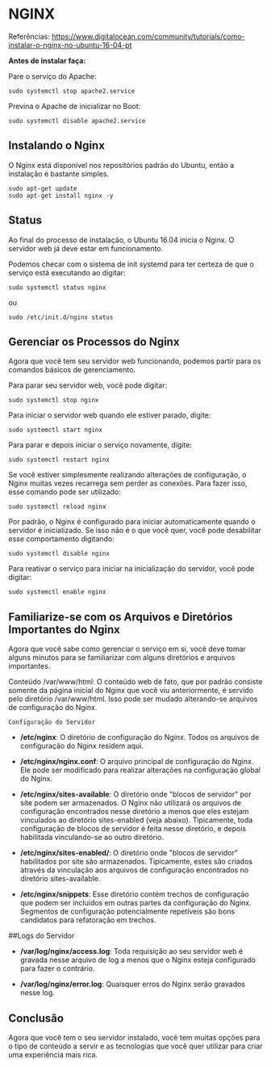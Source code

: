 


# NGINX

Referências:
https://www.digitalocean.com/community/tutorials/como-instalar-o-nginx-no-ubuntu-16-04-pt


**Antes de instalar faça:**

Pare o serviço do Apache:

```
sudo systemctl stop apache2.service
```

Previna o Apache de inicializar no Boot:

```
sudo systemctl disable apache2.service
```


## Instalando o Nginx
O Nginx está disponível nos repositórios padrão do Ubuntu, então a instalação é bastante simples.

```
sudo apt-get update
sudo apt-get install nginx -y
```

## Status
Ao final do processo de instalação, o Ubuntu 16.04 inicia o Nginx. O servidor web já deve estar em funcionamento.

Podemos checar com o sistema de init systemd para ter certeza de que o serviço está executando ao digitar:

```
sudo systemctl status nginx
```

ou 

```
sudo /etc/init.d/nginx status
```

## Gerenciar os Processos do Nginx

Agora que você tem seu servidor web funcionando, podemos partir para os comandos básicos de gerenciamento.

Para parar seu servidor web, você pode digitar:

```
sudo systemctl stop nginx
```

Para iniciar o servidor web quando ele estiver parado, digite:

```
sudo systemctl start nginx
```

Para parar e depois iniciar o serviço novamente, digite:

```
sudo systemctl restart nginx
```

Se você estiver simplesmente realizando alterações de configuração, o Nginx muitas vezes recarrega sem perder as conexões. Para fazer isso, esse comando pode ser utilizado:

```
sudo systemctl reload nginx
```

Por padrão, o Nginx é configurado para iniciar automaticamente quando o servidor é inicializado. Se isso não é o que você quer, você pode desabilitar esse comportamento digitando:

```
sudo systemctl disable nginx
```

Para reativar o serviço para iniciar na inicialização do servidor, você pode digitar:

```
sudo systemctl enable nginx
```


## Familiarize-se com os Arquivos e Diretórios Importantes do Nginx

Agora que você sabe como gerenciar o serviço em si, você deve tomar alguns minutos para se familiarizar com alguns diretórios e arquivos importantes.

Conteúdo
/var/www/html: O conteúdo web de fato, que por padrão consiste somente da página inicial do Nginx que você viu anteriormente, é servido pelo diretório /var/www/html. Isso pode ser mudado alterando-se arquivos de configuração do Nginx.


```
Configuração do Servidor
```

* **/etc/nginx**: O diretório de configuração do Nginx. Todos os arquivos de configuração do Nginx residem aqui.

* **/etc/nginx/nginx.conf**: O arquivo principal de configuração do Nginx. Ele pode ser modificado para realizar alterações na configuração global do Nginx.

* **/etc/nginx/sites-available**: O diretório onde "blocos de servidor" por site podem ser armazenados. O Nginx não utilizará os arquivos de configuração encontrados nesse diretório a menos que eles estejam vinculados ao diretório sites-enabled (veja abaixo). Tipicamente, toda configuração de blocos de servidor é feita nesse diretório, e depois habilitada vinculando-se ao outro diretório.

* **/etc/nginx/sites-enabled/**: O diretório onde "blocos de servidor" habilitados por site são armazenados. Tipicamente, estes são criados através da vinculação aos arquivos de configuração encontrados no diretório sites-available.

* **/etc/nginx/snippets**: Esse diretório contém trechos de configuração que podem ser incluídos em outras partes da configuração do Nginx. Segmentos de configuração potencialmente repetíveis são bons candidatos para refatoração em trechos.


##Logs do Servidor

* **/var/log/nginx/access.log**: Toda requisição ao seu servidor web é gravada nesse arquivo de log a menos que o Nginx esteja configurado para fazer o contrário.

* **/var/log/nginx/error.log**: Quaisquer erros do Nginx serão gravados nesse log.


## Conclusão

Agora que você tem o seu servidor instalado, você tem muitas opções para o tipo de conteúdo a servir e as tecnologias que você quer utilizar para criar uma experiência mais rica.


